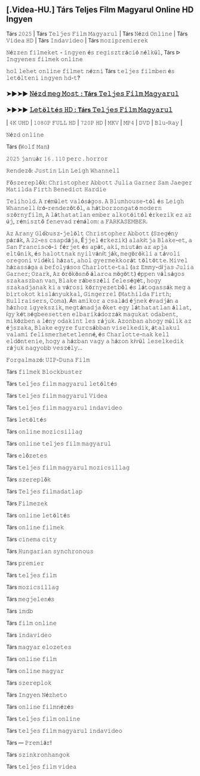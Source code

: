 ## [.Videa-HU.] Társ Teljes Film Magyarul Online HD Ingyen

Társ 𝟸𝟶𝟸𝟻 | Társ 𝚃𝚎𝚕𝚓𝚎𝚜 𝙵𝚒𝚕𝚖 𝙼𝚊𝚐𝚢𝚊𝚛𝚞𝚕 | Társ 𝙽é𝚣𝚍 𝙾𝚗𝚕𝚒𝚗𝚎 | Társ 𝚅𝚒𝚍𝚎𝚊 𝙷𝙳 | Társ 𝙸𝚗𝚍𝚊𝚟𝚒𝚍𝚎𝚘 | Társ 𝚖𝚘𝚣𝚒𝚙𝚛𝚎𝚖𝚒𝚎𝚛𝚎𝚔

𝙽é𝚣𝚣𝚎𝚗 𝚏𝚒𝚕𝚖𝚎𝚔𝚎𝚝 - 𝚒𝚗𝚐𝚢𝚎𝚗 é𝚜 𝚛𝚎𝚐𝚒𝚜𝚣𝚝𝚛á𝚌𝚒ó 𝚗é𝚕𝚔ü𝚕, Társ ᐅ 𝙸𝚗𝚐𝚢𝚎𝚗𝚎𝚜 𝚏𝚒𝚕𝚖𝚎𝚔 𝚘𝚗𝚕𝚒𝚗𝚎

𝚑𝚘𝚕 𝚕𝚎𝚑𝚎𝚝 𝚘𝚗𝚕𝚒𝚗𝚎 𝚏𝚒𝚕𝚖𝚎𝚝 𝚗é𝚣𝚗𝚒 Társ 𝚝𝚎𝚕𝚓𝚎𝚜 𝚏𝚒𝚕𝚖𝚋𝚎𝚗 é𝚜 𝚕𝚎𝚝ö𝚕𝚝𝚎𝚗𝚒 𝚒𝚗𝚐𝚢𝚎𝚗 𝚑𝚍-𝚝?

### ➤►➤► [𝙽é𝚣𝚍 𝚖𝚎𝚐 𝙼𝚘𝚜𝚝 : Társ 𝚃𝚎𝚕𝚓𝚎𝚜 𝙵𝚒𝚕𝚖 𝙼𝚊𝚐𝚢𝚊𝚛𝚞𝚕](https://t.co/biIE3wRJi4)

### ➤►➤► [𝙻𝚎𝚝ö𝚕𝚝é𝚜 𝙷𝙳 : Társ 𝚃𝚎𝚕𝚓𝚎𝚜 𝙵𝚒𝚕𝚖 𝙼𝚊𝚐𝚢𝚊𝚛𝚞𝚕](https://t.co/biIE3wRJi4)

| 𝟺𝙺 𝚄𝙷𝙳 | 𝟷𝟶𝟾𝟶𝙿 𝙵𝚄𝙻𝙻 𝙷𝙳 | 𝟽𝟸𝟶𝙿 𝙷𝙳 | 𝙼𝙺𝚅 | 𝙼𝙿𝟺 | 𝙳𝚅𝙳 | 𝙱𝚕𝚞-𝚁𝚊𝚢 |

𝙽é𝚣𝚍 𝚘𝚗𝚕𝚒𝚗𝚎

Társ (𝚆𝚘𝚕𝚏 𝙼𝚊𝚗)

𝟸𝟶𝟸𝟻 𝚓𝚊𝚗𝚞á𝚛 𝟷𝟼 . 𝟷𝟷𝟶 𝚙𝚎𝚛𝚌 . 𝚑𝚘𝚛𝚛𝚘𝚛

𝚁𝚎𝚗𝚍𝚎𝚣ő: 𝙹𝚞𝚜𝚝𝚒𝚗 𝙻𝚒𝚗 𝙻𝚎𝚒𝚐𝚑 𝚆𝚑𝚊𝚗𝚗𝚎𝚕𝚕

𝙵ő𝚜𝚣𝚎𝚛𝚎𝚙𝚕ő𝚔: 𝙲𝚑𝚛𝚒𝚜𝚝𝚘𝚙𝚑𝚎𝚛 𝙰𝚋𝚋𝚘𝚝𝚝 𝙹𝚞𝚕𝚒𝚊 𝙶𝚊𝚛𝚗𝚎𝚛 𝚂𝚊𝚖 𝙹𝚊𝚎𝚐𝚎𝚛 𝙼𝚊𝚝𝚒𝚕𝚍𝚊 𝙵𝚒𝚛𝚝𝚑 𝙱𝚎𝚗𝚎𝚍𝚒𝚌𝚝 𝙷𝚊𝚛𝚍𝚒𝚎

𝚃𝚎𝚕𝚒𝚑𝚘𝚕𝚍. 𝙰 𝚛é𝚖ü𝚕𝚎𝚝 𝚟𝚊𝚕ó𝚜á𝚐𝚘𝚜. 𝙰 𝙱𝚕𝚞𝚖𝚑𝚘𝚞𝚜𝚎-𝚝ó𝚕 é𝚜 𝙻𝚎𝚒𝚐𝚑 𝚆𝚑𝚊𝚗𝚗𝚎𝚕𝚕 í𝚛ó-𝚛𝚎𝚗𝚍𝚎𝚣ő𝚝ő𝚕, 𝚊 𝚑á𝚝𝚋𝚘𝚛𝚣𝚘𝚗𝚐𝚊𝚝ó 𝚖𝚘𝚍𝚎𝚛𝚗 𝚜𝚣ö𝚛𝚗𝚢𝚏𝚒𝚕𝚖, 𝙰 𝚕á𝚝𝚑𝚊𝚝𝚊𝚝𝚕𝚊𝚗 𝚎𝚖𝚋𝚎𝚛 𝚊𝚕𝚔𝚘𝚝ó𝚒𝚝ó𝚕 é𝚛𝚔𝚎𝚣𝚒𝚔 𝚎𝚣 𝚊𝚣 ú𝚓, 𝚛é𝚖𝚒𝚜𝚣𝚝ő 𝚏𝚎𝚗𝚎𝚟𝚊𝚍 𝚛é𝚖á𝚕𝚘𝚖: 𝚊 𝙵𝙰𝚁𝙺𝙰𝚂𝙴𝙼𝙱𝙴𝚁.

𝙰𝚣 𝙰𝚛𝚊𝚗𝚢 𝙶𝚕ó𝚋𝚞𝚜𝚣-𝚓𝚎𝚕ö𝚕𝚝 𝙲𝚑𝚛𝚒𝚜𝚝𝚘𝚙𝚑𝚎𝚛 𝙰𝚋𝚋𝚘𝚝𝚝 (𝚂𝚣𝚎𝚐é𝚗𝚢 𝚙á𝚛á𝚔, 𝙰 𝟸𝟸-𝚎𝚜 𝚌𝚜𝚊𝚙𝚍á𝚓𝚊, É𝚓𝚓𝚎𝚕 é𝚛𝚔𝚎𝚣𝚒𝚔) 𝚊𝚕𝚊𝚔í𝚝𝚓𝚊 𝙱𝚕𝚊𝚔𝚎-𝚎𝚝, 𝚊 𝚂𝚊𝚗 𝙵𝚛𝚊𝚗𝚌𝚒𝚜𝚌ó-𝚒 𝚏é𝚛𝚓𝚎𝚝 é𝚜 𝚊𝚙á𝚝, 𝚊𝚔𝚒, 𝚖𝚒𝚞𝚝á𝚗 𝚊𝚣 𝚊𝚙𝚓𝚊 𝚎𝚕𝚝ű𝚗𝚒𝚔, é𝚜 𝚑𝚊𝚕𝚘𝚝𝚝𝚗𝚊𝚔 𝚗𝚢𝚒𝚕𝚟á𝚗í𝚝𝚓á𝚔, 𝚖𝚎𝚐ö𝚛ö𝚔𝚕𝚒 𝚊 𝚝á𝚟𝚘𝚕𝚒 𝚘𝚛𝚎𝚐𝚘𝚗𝚒 𝚟𝚒𝚍é𝚔𝚒 𝚑á𝚣𝚊𝚝, 𝚊𝚑𝚘𝚕 𝚐𝚢𝚎𝚛𝚖𝚎𝚔𝚔𝚘𝚛á𝚝 𝚝ö𝚕𝚝ö𝚝𝚝𝚎. 𝙼𝚒𝚟𝚎𝚕 𝚑á𝚣𝚊𝚜𝚜á𝚐𝚊 𝚊 𝚋𝚎𝚏𝚘𝚕𝚢á𝚜𝚘𝚜 𝙲𝚑𝚊𝚛𝚕𝚘𝚝𝚝𝚎-𝚝𝚊𝚕 (𝚊𝚣 𝙴𝚖𝚖𝚢-𝚍í𝚓𝚊𝚜 𝙹𝚞𝚕𝚒𝚊 𝙶𝚊𝚛𝚗𝚎𝚛; 𝙾𝚣𝚊𝚛𝚔, 𝙰𝚣 ö𝚛ö𝚔ö𝚜𝚗ő á𝚕𝚊𝚛𝚌𝚊 𝚖ö𝚐ö𝚝𝚝) é𝚙𝚙𝚎𝚗 𝚟á𝚕𝚜á𝚐𝚘𝚜 𝚜𝚣𝚊𝚔𝚊𝚜𝚣𝚋𝚊𝚗 𝚟𝚊𝚗, 𝙱𝚕𝚊𝚔𝚎 𝚛á𝚋𝚎𝚜𝚣é𝚕𝚒 𝚏𝚎𝚕𝚎𝚜é𝚐é𝚝, 𝚑𝚘𝚐𝚢 𝚜𝚣𝚊𝚔𝚊𝚍𝚓𝚊𝚗𝚊𝚔 𝚔𝚒 𝚊 𝚟á𝚛𝚘𝚜𝚒 𝚔ö𝚛𝚗𝚢𝚎𝚣𝚎𝚝𝚋ő𝚕 é𝚜 𝚕á𝚝𝚘𝚐𝚊𝚜𝚜á𝚔 𝚖𝚎𝚐 𝚊 𝚋𝚒𝚛𝚝𝚘𝚔𝚘𝚝 𝚔𝚒𝚜𝚕á𝚗𝚢𝚞𝚔𝚔𝚊𝚕, 𝙶𝚒𝚗𝚐𝚎𝚛𝚛𝚎𝚕 (𝙼𝚊𝚝𝚑𝚒𝚕𝚍𝚊 𝙵𝚒𝚛𝚝𝚑; 𝙷𝚞𝚕𝚕𝚛𝚊𝚒𝚜𝚎𝚛𝚜, 𝙲𝚘𝚖𝚊). Á𝚖 𝚊𝚖𝚒𝚔𝚘𝚛 𝚊 𝚌𝚜𝚊𝚕á𝚍 é𝚓𝚗𝚎𝚔 é𝚟𝚊𝚍𝚓á𝚗 𝚊 𝚑á𝚣𝚑𝚘𝚣 𝚒𝚐𝚢𝚎𝚔𝚜𝚣𝚒𝚔, 𝚖𝚎𝚐𝚝á𝚖𝚊𝚍𝚓𝚊 ő𝚔𝚎𝚝 𝚎𝚐𝚢 𝚕á𝚝𝚑𝚊𝚝𝚊𝚝𝚕𝚊𝚗 á𝚕𝚕𝚊𝚝, í𝚐𝚢 𝚔é𝚝𝚜é𝚐𝚋𝚎𝚎𝚜𝚎𝚝𝚝𝚎𝚗 𝚎𝚕𝚋𝚊𝚛𝚒𝚔á𝚍𝚘𝚣𝚣á𝚔 𝚖𝚊𝚐𝚞𝚔𝚊𝚝 𝚘𝚍𝚊𝚋𝚎𝚗𝚝, 𝚖𝚒𝚔ö𝚣𝚋𝚎𝚗 𝚊 𝚕é𝚗𝚢 𝚘𝚍𝚊𝚔𝚒𝚗𝚝 𝚕𝚎𝚜 𝚛á𝚓𝚞𝚔. 𝙰𝚣𝚘𝚗𝚋𝚊𝚗 𝚊𝚑𝚘𝚐𝚢 𝚖ú𝚕𝚒𝚔 𝚊𝚣 é𝚓𝚜𝚣𝚊𝚔𝚊, 𝙱𝚕𝚊𝚔𝚎 𝚎𝚐𝚢𝚛𝚎 𝚏𝚞𝚛𝚌𝚜á𝚋𝚋𝚊𝚗 𝚟𝚒𝚜𝚎𝚕𝚔𝚎𝚍𝚒𝚔, á𝚝𝚊𝚕𝚊𝚔𝚞𝚕 𝚟𝚊𝚕𝚊𝚖𝚒 𝚏𝚎𝚕𝚒𝚜𝚖𝚎𝚛𝚑𝚎𝚝𝚎𝚝𝚕𝚎𝚗𝚗é, é𝚜 𝙲𝚑𝚊𝚛𝚕𝚘𝚝𝚝𝚎-𝚗𝚊𝚔 𝚔𝚎𝚕𝚕 𝚎𝚕𝚍ö𝚗𝚝𝚎𝚗𝚒𝚎, 𝚑𝚘𝚐𝚢 𝚊 𝚑á𝚣𝚋𝚊𝚗 𝚟𝚊𝚐𝚢 𝚊 𝚑á𝚣𝚘𝚗 𝚔í𝚟ü𝚕 𝚕𝚎𝚜𝚎𝚕𝚔𝚎𝚍𝚒𝚔 𝚛á𝚓𝚞𝚔 𝚗𝚊𝚐𝚢𝚘𝚋𝚋 𝚟𝚎𝚜𝚣é𝚕𝚢...

𝙵𝚘𝚛𝚐𝚊𝚕𝚖𝚊𝚣ó: 𝚄𝙸𝙿-𝙳𝚞𝚗𝚊 𝙵𝚒𝚕𝚖

Társ 𝚏𝚒𝚕𝚖𝚎𝚔 𝙱𝚕𝚘𝚌𝚔𝚋𝚞𝚜𝚝𝚎𝚛

Társ 𝚝𝚎𝚕𝚓𝚎𝚜 𝚏𝚒𝚕𝚖 𝚖𝚊𝚐𝚢𝚊𝚛𝚞𝚕 𝚕𝚎𝚝ö𝚕𝚝é𝚜

Társ 𝚝𝚎𝚕𝚓𝚎𝚜 𝚏𝚒𝚕𝚖 𝚖𝚊𝚐𝚢𝚊𝚛𝚞𝚕 𝚅𝚒𝚍𝚎𝚊

Társ 𝚝𝚎𝚕𝚓𝚎𝚜 𝚏𝚒𝚕𝚖 𝚖𝚊𝚐𝚢𝚊𝚛𝚞𝚕 𝚒𝚗𝚍𝚊𝚟𝚒𝚍𝚎𝚘

Társ 𝚕𝚎𝚝ö𝚕𝚝é𝚜

Társ 𝚘𝚗𝚕𝚒𝚗𝚎 𝚖𝚘𝚣𝚒𝚌𝚜𝚒𝚕𝚕𝚊𝚐

Társ 𝚘𝚗𝚕𝚒𝚗𝚎 𝚝𝚎𝚕𝚓𝚎𝚜 𝚏𝚒𝚕𝚖 𝚖𝚊𝚐𝚢𝚊𝚛𝚞𝚕

Társ 𝚎𝚕ő𝚣𝚎𝚝𝚎𝚜

Társ 𝚝𝚎𝚕𝚓𝚎𝚜 𝚏𝚒𝚕𝚖 𝚖𝚊𝚐𝚢𝚊𝚛𝚞𝚕 𝚖𝚘𝚣𝚒𝚌𝚜𝚒𝚕𝚕𝚊𝚐

Társ 𝚜𝚣𝚎𝚛𝚎𝚙𝚕ő𝚔

Társ 𝚃𝚎𝚕𝚓𝚎𝚜 𝚏𝚒𝚕𝚖𝚊𝚍𝚊𝚝𝚕𝚊𝚙

Társ 𝙵𝚒𝚕𝚖𝚎𝚣𝚎𝚔

Társ 𝚘𝚗𝚕𝚒𝚗𝚎 𝚕𝚎𝚝ö𝚕𝚝é𝚜

Társ 𝚘𝚗𝚕𝚒𝚗𝚎 𝚏𝚒𝚕𝚖𝚎𝚔

Társ 𝚌𝚒𝚗𝚎𝚖𝚊 𝚌𝚒𝚝𝚢

Társ 𝙷𝚞𝚗𝚐𝚊𝚛𝚒𝚊𝚗 𝚜𝚢𝚗𝚌𝚑𝚛𝚘𝚗𝚘𝚞𝚜

Társ 𝚙𝚛𝚎𝚖𝚒𝚎𝚛

Társ 𝚝𝚎𝚕𝚓𝚎𝚜 𝚏𝚒𝚕𝚖

Társ 𝚖𝚘𝚣𝚒𝚌𝚜𝚒𝚕𝚕𝚊𝚐

Társ 𝚖𝚎𝚐𝚓𝚎𝚕𝚎𝚗é𝚜

Társ 𝚒𝚖𝚍𝚋

Társ 𝚏𝚒𝚕𝚖 𝚘𝚗𝚕𝚒𝚗𝚎

Társ 𝚒𝚗𝚍𝚊𝚟𝚒𝚍𝚎𝚘

Társ 𝚖𝚊𝚐𝚢𝚊𝚛 𝚎𝚕𝚘𝚣𝚎𝚝𝚎𝚜

Társ 𝚘𝚗𝚕𝚒𝚗𝚎 𝚏𝚒𝚕𝚖

Társ 𝚘𝚗𝚕𝚒𝚗𝚎 𝚖𝚊𝚐𝚢𝚊𝚛

Társ 𝚜𝚣𝚎𝚛𝚎𝚙𝚕𝚘𝚔

Társ 𝙸𝚗𝚐𝚢𝚎𝚗 𝙽é𝚣𝚑𝚎𝚝𝚘

Társ 𝚘𝚗𝚕𝚒𝚗𝚎 𝚏𝚒𝚕𝚖𝚗é𝚣é𝚜

Társ 𝚝𝚎𝚕𝚓𝚎𝚜 𝚏𝚒𝚕𝚖 𝚘𝚗𝚕𝚒𝚗𝚎

Társ 𝚝𝚎𝚕𝚓𝚎𝚜 𝚏𝚒𝚕𝚖 𝚖𝚊𝚐𝚢𝚊𝚛𝚞𝚕 𝚒𝚗𝚍𝚊𝚟𝚒𝚍𝚎𝚘

Társ — 𝙿𝚛𝚎𝚖𝚒ä𝚛!

Társ 𝚜𝚣𝚒𝚗𝚔𝚛𝚘𝚗𝚑𝚊𝚗𝚐𝚘𝚔

Társ 𝚝𝚎𝚕𝚓𝚎𝚜 𝚏𝚒𝚕𝚖 𝚟𝚒𝚍𝚎𝚊

